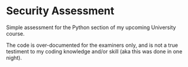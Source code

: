 # Security Assessment
Simple assessment for the Python section of my upcoming University course.

The code is over-documented for the examiners only, and is not a true testiment to my coding knowledge and/or skill (aka this was done in one night).
